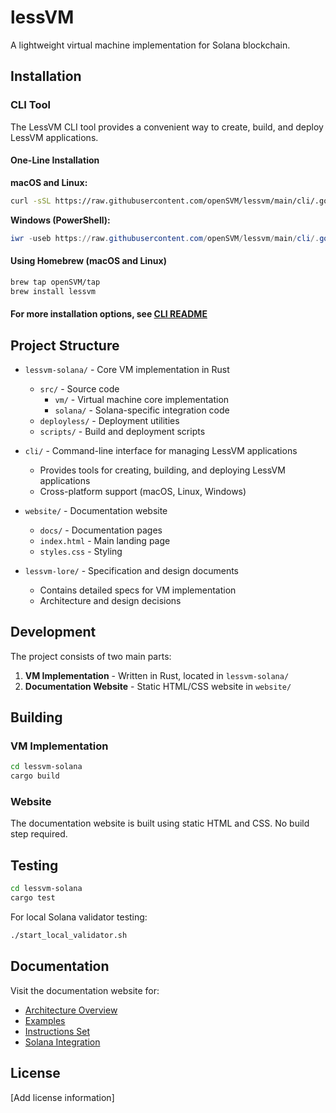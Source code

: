# lessVM

A lightweight virtual machine implementation for Solana blockchain.

## Installation

### CLI Tool

The LessVM CLI tool provides a convenient way to create, build, and deploy LessVM applications.

#### One-Line Installation

**macOS and Linux:**
```bash
curl -sSL https://raw.githubusercontent.com/openSVM/lessvm/main/cli/.goreleaser.install.sh | bash
```

**Windows (PowerShell):**
```powershell
iwr -useb https://raw.githubusercontent.com/openSVM/lessvm/main/cli/.goreleaser.install.ps1 | iex
```

#### Using Homebrew (macOS and Linux)

```bash
brew tap openSVM/tap
brew install lessvm
```

#### For more installation options, see [CLI README](cli/README.md)

## Project Structure

- `lessvm-solana/` - Core VM implementation in Rust
  - `src/` - Source code
    - `vm/` - Virtual machine core implementation
    - `solana/` - Solana-specific integration code
  - `deployless/` - Deployment utilities
  - `scripts/` - Build and deployment scripts

- `cli/` - Command-line interface for managing LessVM applications
  - Provides tools for creating, building, and deploying LessVM applications
  - Cross-platform support (macOS, Linux, Windows)

- `website/` - Documentation website
  - `docs/` - Documentation pages
  - `index.html` - Main landing page
  - `styles.css` - Styling

- `lessvm-lore/` - Specification and design documents
  - Contains detailed specs for VM implementation
  - Architecture and design decisions

## Development

The project consists of two main parts:

1. **VM Implementation** - Written in Rust, located in `lessvm-solana/`
2. **Documentation Website** - Static HTML/CSS website in `website/`

## Building

### VM Implementation
```bash
cd lessvm-solana
cargo build
```

### Website
The documentation website is built using static HTML and CSS. No build step required.

## Testing

```bash
cd lessvm-solana
cargo test
```

For local Solana validator testing:
```bash
./start_local_validator.sh
```

## Documentation

Visit the documentation website for:
- [Architecture Overview](website/docs/architecture.html)
- [Examples](website/docs/examples.html)
- [Instructions Set](website/docs/instructions.html)
- [Solana Integration](website/docs/solana.html)

## License

[Add license information]
